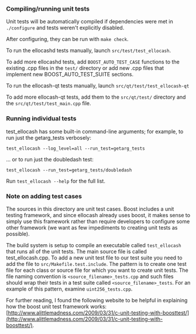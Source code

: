 ### Compiling/running unit tests

Unit tests will be automatically compiled if dependencies were met in `./configure`
and tests weren't explicitly disabled.

After configuring, they can be run with `make check`.

To run the ellocashd tests manually, launch `src/test/test_ellocash`.

To add more ellocashd tests, add `BOOST_AUTO_TEST_CASE` functions to the existing
.cpp files in the `test/` directory or add new .cpp files that
implement new BOOST_AUTO_TEST_SUITE sections.

To run the ellocash-qt tests manually, launch `src/qt/test/test_ellocash-qt`

To add more ellocash-qt tests, add them to the `src/qt/test/` directory and
the `src/qt/test/test_main.cpp` file.

### Running individual tests

test_ellocash has some built-in command-line arguments; for
example, to run just the getarg_tests verbosely:

    test_ellocash --log_level=all --run_test=getarg_tests

... or to run just the doubledash test:

    test_ellocash --run_test=getarg_tests/doubledash

Run `test_ellocash --help` for the full list.

### Note on adding test cases

The sources in this directory are unit test cases.  Boost includes a
unit testing framework, and since ellocash already uses boost, it makes
sense to simply use this framework rather than require developers to
configure some other framework (we want as few impediments to creating
unit tests as possible).

The build system is setup to compile an executable called `test_ellocash`
that runs all of the unit tests.  The main source file is called
test_ellocash.cpp. To add a new unit test file to our test suite you need 
to add the file to `src/Makefile.test.include`. The pattern is to create 
one test file for each class or source file for which you want to create 
unit tests.  The file naming convention is `<source_filename>_tests.cpp` 
and such files should wrap their tests in a test suite 
called `<source_filename>_tests`. For an example of this pattern, 
examine `uint256_tests.cpp`.

For further reading, I found the following website to be helpful in
explaining how the boost unit test framework works:
[http://www.alittlemadness.com/2009/03/31/c-unit-testing-with-boosttest/](http://www.alittlemadness.com/2009/03/31/c-unit-testing-with-boosttest/).

